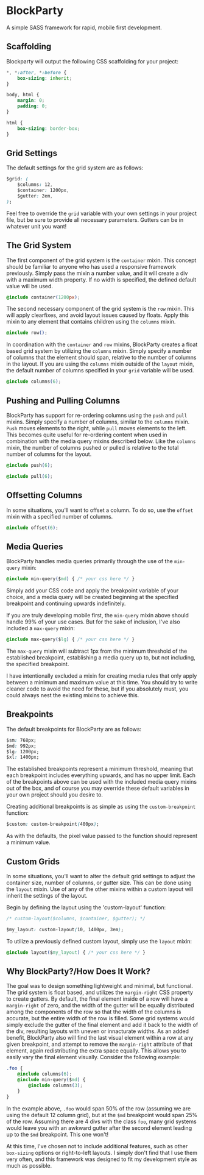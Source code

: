 # BlockParty
A simple SASS framework for rapid, mobile first development.

## Scaffolding

Blockparty will output the following CSS scaffolding for your project:
```css
*, *:after, *:before {
    box-sizing: inherit;
}

body, html {
    margin: 0;
    padding: 0;
}

html {
    box-sizing: border-box;
}
```
## Grid Settings
The default settings for the grid system are as follows:
```css
$grid: (
    $columns: 12,
    $container: 1200px,
    $gutter: 2em,
);
```
Feel free to override the `grid` variable with your own settings in your project file, but be sure to provide all necessary parameters. Gutters can be in whatever unit you want!
## The Grid System
The first component of the grid system is the `container` mixin. This concept should be familiar to anyone who has used a responsive framework previously. Simply pass the mixin a number value, and it will create a div with a maximum width property. If no width is specified, the defined default value will be used.
```css
@include container(1200px);
```

The second necessary component of the grid system is the `row` mixin. This will apply clearfixes, and avoid layout issues caused by floats. Apply this mixin to any element that contains children using the `columns` mixin.
```css
@include row();
```

In coordination with the `container` and `row` mixins, BlockParty creates a float based grid system by utilizing the `columns` mixin. Simply specify a number of columns that the element should span, relative to the number of columns in the layout. If you are using the `columns` mixin outside of the `layout` mixin, the default number of columns specified in your `grid` variable will be used.
```css
@include columns(6);
```

## Pushing and Pulling Columns
BlockParty has support for re-ordering columns using the `push` and `pull` mixins. Simply specify a number of columns, similar to the `columns` mixin. `Push` moves elements to the right, while `pull` moves elements to the left. This becomes quite useful for re-ordering content when used in combination with the media query mixins described below. Like the `columns` mixin, the number of columns pushed or pulled is relative to the total number of columns for the layout.
```css
@include push(6);
```
```css
@include pull(6);
```
## Offsetting Columns
In some situations, you'll want to offset a column. To do so, use the `offset` mixin with a specified number of columns.
```css
@include offset(6);
```

## Media Queries
BlockParty handles media queries primarily through the use of the `min-query` mixin:
```css
@include min-query($md) { /* your css here */ }
```
Simply add your CSS code and apply the breakpoint variable of your choice, and a media query will be created beginning at the specified breakpoint and continuing upwards indefinitely.

If you are truly developing mobile first, the `min-query` mixin above should handle 99% of your use cases. But for the sake of inclusion, I've also included a `max-query` mixin:
```css
@include max-query($lg) { /* your css here */ }
```
The `max-query` mixin will subtract 1px from the minimum threshold of the established breakpoint, establishing a media query up to, but not including, the specified breakpoint.

I have intentionally excluded a mixin for creating media rules that only apply between a minimum and maximum value at this time. You should try to write cleaner code to avoid the need for these, but if you absolutely must, you could always nest the existing mixins to achieve this.

## Breakpoints
The default breakpoints for BlockParty are as follows:
```css
$sm: 768px;
$md: 992px;
$lg: 1200px;
$xl: 1400px;
```
The established breakpoints represent a minimum threshold, meaning that each breakpoint includes everything upwards, and has no upper limit. Each of the breakpoints above can be used with the included media query mixins out of the box, and of course you may override these default variables in your own project should you desire to.

Creating additional breakpoints is as simple as using the `custom-breakpoint` function:
```css
$custom: custom-breakpoint(400px);
```
As with the defaults, the pixel value passed to the function should represent a minimum value.
## Custom Grids
In some situations, you'll want to alter the default grid settings to adjust the container size, number of columns, or gutter size. This can be done using the `layout` mixin. Use of any of the other mixins within a custom layout will inherit the settings of the layout.

Begin by defining the layout using the 'custom-layout' function:

```css
/* custom-layout($columns, $container, $gutter); */

$my_layout: custom-layout(10, 1400px, 3em);
```

To utilize a previously defined custom layout, simply use the `layout` mixin:
```css
@include layout($my_layout) { /* your css here */ }
```
## Why BlockParty?/How Does It Work?
The goal was to design something lightweight and minimal, but functional. The grid system is float based, and utilizes the `margin-right` CSS property to create gutters. By default, the final element inside of a row will have a `margin-right` of zero, and the width of the gutter will be equally distributed among the components of the row so that the width of the columns is accurate, but the entire width of the row is filled. Some grid systems would simply exclude the gutter of the final element and add it back to the width of the div, resulting layouts with uneven or innacturate widths. As an added benefit, BlockParty also will find the last visual element within a row at any given breakpoint, and attempt to remove the `margin-right` attribute of that element, again redistributing the extra space equally. This allows you to easily vary the final element visually. Consider the following example:
```css
.foo {
    @include columns(6);
    @include min-query($md) {
        @include columns(3);
    }
}
```
In the example above, `.foo` would span 50% of the row (assuming we are using the default 12 column grid), but at the `$md` breakpoint would span 25% of the row. Assuming there are 4 divs with the class `foo`, many grid systems would leave you with an awkward gutter after the second element leading up to the `$md` breakpoint. This one won't!

At this time, I've chosen not to include additional features, such as other `box-sizing` options or right-to-left layouts. I simply don't find that I use them very often, and this framework was designed to fit my development style as much as possible.


